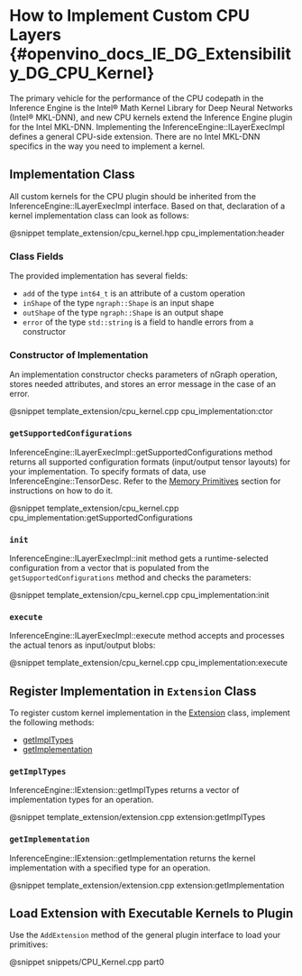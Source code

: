 # How to Implement Custom CPU Layers {#openvino_docs_IE_DG_Extensibility_DG_CPU_Kernel}

The primary vehicle for the performance of the CPU codepath in the Inference Engine is the Intel® Math Kernel Library for Deep Neural Networks (Intel® MKL-DNN), and new CPU kernels extend the Inference Engine plugin for the Intel MKL-DNN. Implementing the InferenceEngine::ILayerExecImpl defines a general CPU-side extension. There are no Intel MKL-DNN specifics in the way you need to implement a kernel.

## Implementation Class

All custom kernels for the CPU plugin should be inherited from the InferenceEngine::ILayerExecImpl interface.
Based on that, declaration of a kernel implementation class can look as follows:

@snippet template_extension/cpu_kernel.hpp cpu_implementation:header

### Class Fields

The provided implementation has several fields:

 * `add` of the type `int64_t` is an attribute of a custom operation
 * `inShape` of the type `ngraph::Shape` is an input shape
 * `outShape` of the type `ngraph::Shape` is an output shape
 * `error` of the type `std::string` is a field to handle errors from a constructor

### Constructor of Implementation

An implementation constructor checks parameters of nGraph operation, stores needed attributes, and stores an error message in the case of an error.

@snippet template_extension/cpu_kernel.cpp cpu_implementation:ctor

### `getSupportedConfigurations`

InferenceEngine::ILayerExecImpl::getSupportedConfigurations method returns all supported configuration formats (input/output tensor layouts) for your implementation. To specify formats of data, use InferenceEngine::TensorDesc. Refer to the [Memory Primitives](../Memory_primitives.md) section for instructions on how to do it.

@snippet template_extension/cpu_kernel.cpp cpu_implementation:getSupportedConfigurations

### `init`

InferenceEngine::ILayerExecImpl::init method gets a runtime-selected configuration from a vector that is populated from the `getSupportedConfigurations` method and checks the parameters:

@snippet template_extension/cpu_kernel.cpp cpu_implementation:init

### `execute`

InferenceEngine::ILayerExecImpl::execute method accepts and processes the actual tenors as input/output blobs:

@snippet template_extension/cpu_kernel.cpp cpu_implementation:execute

## Register Implementation in `Extension` Class

To register custom kernel implementation in the [Extension](Extension.md) class, implement the following methods:
* <a href="#getImpTypes">getImplTypes</a>
* <a href="#getImplementation">getImplementation</a>

### <a name="getImpTypes"><code>getImplTypes</code></a>

InferenceEngine::IExtension::getImplTypes returns a vector of implementation types for an operation.

@snippet template_extension/extension.cpp extension:getImplTypes

### <a name="getImplementation"><code>getImplementation</code></a>

InferenceEngine::IExtension::getImplementation returns the kernel implementation with a specified type for an operation.

@snippet template_extension/extension.cpp extension:getImplementation


## Load Extension with Executable Kernels to Plugin

Use the `AddExtension` method of the general plugin interface to load your primitives:

@snippet snippets/CPU_Kernel.cpp part0

